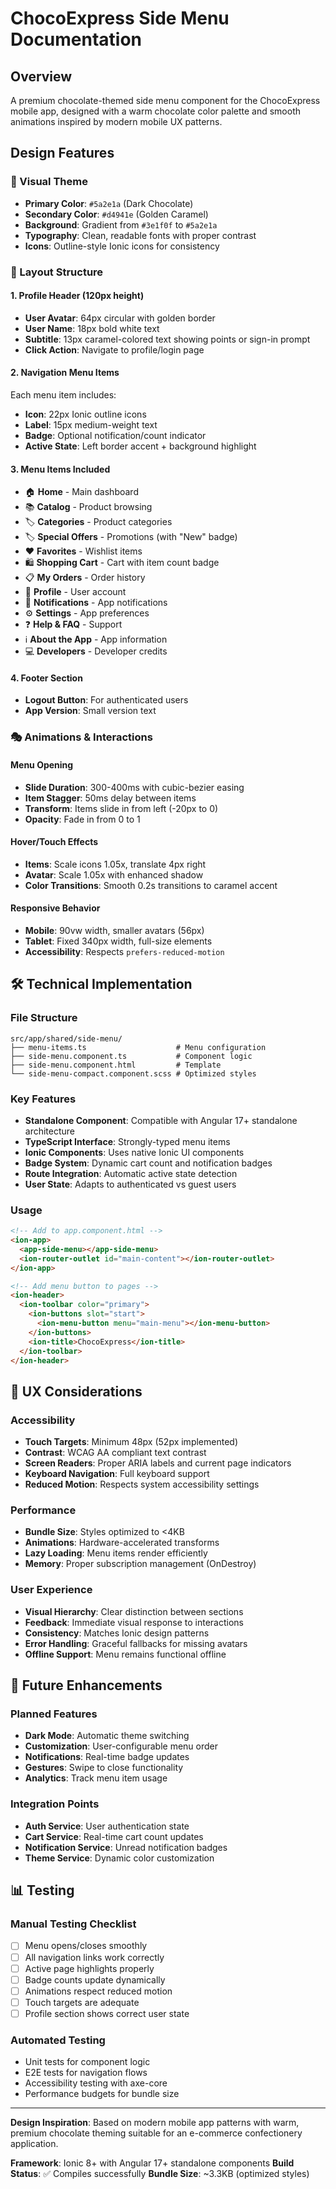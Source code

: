# ChocoExpress Side Menu Documentation

## Overview

A premium chocolate-themed side menu component for the ChocoExpress mobile app, designed with a warm chocolate color palette and smooth animations inspired by modern mobile UX patterns.

## Design Features

### 🎨 Visual Theme

- **Primary Color**: `#5a2e1a` (Dark Chocolate)
- **Secondary Color**: `#d4941e` (Golden Caramel)
- **Background**: Gradient from `#3e1f0f` to `#5a2e1a`
- **Typography**: Clean, readable fonts with proper contrast
- **Icons**: Outline-style Ionic icons for consistency

### 📱 Layout Structure

#### 1. Profile Header (120px height)

- **User Avatar**: 64px circular with golden border
- **User Name**: 18px bold white text
- **Subtitle**: 13px caramel-colored text showing points or sign-in prompt
- **Click Action**: Navigate to profile/login page

#### 2. Navigation Menu Items

Each menu item includes:

- **Icon**: 22px Ionic outline icons
- **Label**: 15px medium-weight text
- **Badge**: Optional notification/count indicator
- **Active State**: Left border accent + background highlight

#### 3. Menu Items Included

- 🏠 **Home** - Main dashboard
- 📚 **Catalog** - Product browsing
- 🏷️ **Categories** - Product categories
- 🏷️ **Special Offers** - Promotions (with "New" badge)
- ❤️ **Favorites** - Wishlist items
- 🛍️ **Shopping Cart** - Cart with item count badge
- 📋 **My Orders** - Order history
- 👤 **Profile** - User account
- 🔔 **Notifications** - App notifications
- ⚙️ **Settings** - App preferences
- ❓ **Help & FAQ** - Support
- ℹ️ **About the App** - App information
- 💻 **Developers** - Developer credits

#### 4. Footer Section

- **Logout Button**: For authenticated users
- **App Version**: Small version text

### 🎭 Animations & Interactions

#### Menu Opening

- **Slide Duration**: 300-400ms with cubic-bezier easing
- **Item Stagger**: 50ms delay between items
- **Transform**: Items slide in from left (-20px to 0)
- **Opacity**: Fade in from 0 to 1

#### Hover/Touch Effects

- **Items**: Scale icons 1.05x, translate 4px right
- **Avatar**: Scale 1.05x with enhanced shadow
- **Color Transitions**: Smooth 0.2s transitions to caramel accent

#### Responsive Behavior

- **Mobile**: 90vw width, smaller avatars (56px)
- **Tablet**: Fixed 340px width, full-size elements
- **Accessibility**: Respects `prefers-reduced-motion`

## 🛠️ Technical Implementation

### File Structure

```
src/app/shared/side-menu/
├── menu-items.ts                    # Menu configuration
├── side-menu.component.ts           # Component logic
├── side-menu.component.html         # Template
└── side-menu-compact.component.scss # Optimized styles
```

### Key Features

- **Standalone Component**: Compatible with Angular 17+ standalone architecture
- **TypeScript Interface**: Strongly-typed menu items
- **Ionic Components**: Uses native Ionic UI components
- **Badge System**: Dynamic cart count and notification badges
- **Route Integration**: Automatic active state detection
- **User State**: Adapts to authenticated vs guest users

### Usage

```html
<!-- Add to app.component.html -->
<ion-app>
  <app-side-menu></app-side-menu>
  <ion-router-outlet id="main-content"></ion-router-outlet>
</ion-app>
```

```html
<!-- Add menu button to pages -->
<ion-header>
  <ion-toolbar color="primary">
    <ion-buttons slot="start">
      <ion-menu-button menu="main-menu"></ion-menu-button>
    </ion-buttons>
    <ion-title>ChocoExpress</ion-title>
  </ion-toolbar>
</ion-header>
```

## 🎯 UX Considerations

### Accessibility

- **Touch Targets**: Minimum 48px (52px implemented)
- **Contrast**: WCAG AA compliant text contrast
- **Screen Readers**: Proper ARIA labels and current page indicators
- **Keyboard Navigation**: Full keyboard support
- **Reduced Motion**: Respects system accessibility settings

### Performance

- **Bundle Size**: Styles optimized to <4KB
- **Animations**: Hardware-accelerated transforms
- **Lazy Loading**: Menu items render efficiently
- **Memory**: Proper subscription management (OnDestroy)

### User Experience

- **Visual Hierarchy**: Clear distinction between sections
- **Feedback**: Immediate visual response to interactions
- **Consistency**: Matches Ionic design patterns
- **Error Handling**: Graceful fallbacks for missing avatars
- **Offline Support**: Menu remains functional offline

## 🚀 Future Enhancements

### Planned Features

- **Dark Mode**: Automatic theme switching
- **Customization**: User-configurable menu order
- **Notifications**: Real-time badge updates
- **Gestures**: Swipe to close functionality
- **Analytics**: Track menu item usage

### Integration Points

- **Auth Service**: User authentication state
- **Cart Service**: Real-time cart count updates
- **Notification Service**: Unread notification badges
- **Theme Service**: Dynamic color customization

## 📊 Testing

### Manual Testing Checklist

- [ ] Menu opens/closes smoothly
- [ ] All navigation links work correctly
- [ ] Active page highlights properly
- [ ] Badge counts update dynamically
- [ ] Animations respect reduced motion
- [ ] Touch targets are adequate
- [ ] Profile section shows correct user state

### Automated Testing

- Unit tests for component logic
- E2E tests for navigation flows
- Accessibility testing with axe-core
- Performance budgets for bundle size

---

**Design Inspiration**: Based on modern mobile app patterns with warm, premium chocolate theming suitable for an e-commerce confectionery application.

**Framework**: Ionic 8+ with Angular 17+ standalone components
**Build Status**: ✅ Compiles successfully
**Bundle Size**: ~3.3KB (optimized styles)
